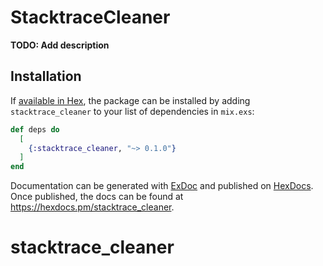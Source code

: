 # StacktraceCleaner

**TODO: Add description**

## Installation

If [available in Hex](https://hex.pm/docs/publish), the package can be installed
by adding `stacktrace_cleaner` to your list of dependencies in `mix.exs`:

```elixir
def deps do
  [
    {:stacktrace_cleaner, "~> 0.1.0"}
  ]
end
```

Documentation can be generated with [ExDoc](https://github.com/elixir-lang/ex_doc)
and published on [HexDocs](https://hexdocs.pm). Once published, the docs can
be found at <https://hexdocs.pm/stacktrace_cleaner>.

# stacktrace_cleaner
